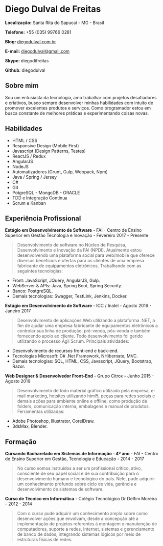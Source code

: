 # Diego Dulval de Freitas

**Localização:** Santa Rita do Sapucaí - MG - Brasil

**Telefone:** +55 (035) 99766 0281

**Blog:** [diegodulval.com.br](http://diegodulval.com.br)

**E-mail:** diegodulval@gmail.com

**Skype:** diegodifreitas

**Github:** diegodulval

## Sobre mim
Sou um entusiasta da tecnologia, amo trabalhar com projetos desafiadores e criativos, busco sempre desenvolver minhas habilidades com intuito de promover excelentes produtos e serviços. Como programador estou em busca constante de melhores práticas e experimentando coisas novas.

## Habilidades

* HTML / CSS
* Responsive Design (Mobile First)
* Javascript (Design Patterns, Testes)
* ReactJS / Redux
* AngularJS
* NodeJS
* Automatizadores (Grunt, Gulp, Webpack, Npm)
* Java / Spring / Jersey
* C#
* Git
* PotgreSQL - MongoDB - ORACLE
* TDD e Integração Contínua
* Scrum e Kanban

## Experiência Profissional

**Estágio em Desenvolvimento de Software** - FAI - Centro de Ensino Superior em Gestão Tecnologia e Inovação - Fevereiro 2017 - Presente

> Desenvolvimento de software no Núcleo de Pesquisa, Desenvolvimento e Inovação da FAI (NPDI). Atualmente estou desenvolvendo uma plataforma social para web/mobile que oferece diversos benefícios e ofertas para os clientes de uma empresa fabricante de equipamentos eletrônicos.
Trabalhando com as seguintes tecnologias: 
* Front: JavaScript, JQuery, AngularJS, Gulp.
* WebServer & APIs: Java, Spring Boot, Spring Security.
* Banco: PostgreSQL.
* Demais tecnologias: Swagger, TestLink, Jenkins, Docker.

**Estágio em Desenvolvimento de Software** - ICC / Inatel - Agosto 2016 - Janeiro 2017

> Desenvolvimento de aplicações Web utilizando a plataforma .NET, a fim de ajudar uma empresa fabricante de equipamentos eletrônicos a controlar sua linha de produção, pré-venda, pós-venda e também fornecendo apoio ao cliente. Todo desenvolvimento foi gerido utilizando o processo Ágil Scrum. 
Principais atividades:
* Desenvolvimento de recursos front-end e back-end.
* Tecnologias Microsoft: C# .Net Framework, NHibernate, MVC.
* Demais tecnologias: SQL, HTML, CSS, Javascript, JQuery, Bootstrap, Razor.

**Web Designer & Desenvolvedor Front-End** - Grupo Citrox - Junho 2015 - Agosto 2016

> Desenvolvimento de todo material gráfico utilizado pela empresa, e-mail marketing, hotsites utilizando html5, peças para redes sociais e demais ações para ambiente online e offline, como produção de folders, comunicação interna, embalagens e manual de produtos.
Ferramentas utilizadas: 
* Adobe Photoshop, Illustrator, CorelDraw.
* 3dsMax, Blender.

## Formação

**Cursando Bacharelado em Sistemas de Informação - 4º ano** - FAI - Centro de Ensino Superior em Gestão, Tecnologia e Educação - 2014 - 2017
> No curso somos instruídos a ser um profissional crítico, ativo, consciente de seu papel social e de sua contribuição para o desenvolvimento humano e tecnológico do país. Nele, pude adquirir um conhecimento profundo sobre ciclo de vida, gerência e desenvolvimento de sistemas de software.

**Curso de Técnico em Informática** - Colégio Tecnológico Dr Delfim Moreira - 2012 - 2014
> Com o curso pude adquirir um conhecimento amplo sobre como desenvolver ações que envolvam, desde a concepção até a implementação de projetos referentes à montagem e manutenção de computadores, suporte a redes, Internet, sistemas e gerenciamento de banco de dados, integrando sistemas lógicos por meio de estruturas físicas de redes.

